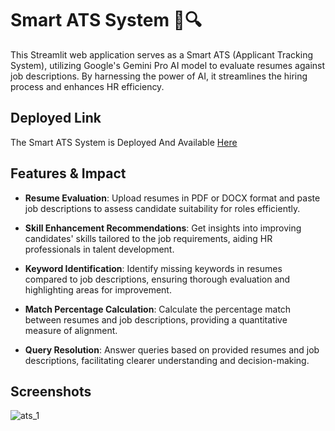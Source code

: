# Smart ATS System 💼🔍

This Streamlit web application serves as a Smart ATS (Applicant Tracking System), utilizing Google's Gemini Pro AI model to evaluate resumes against job descriptions. By harnessing the power of AI, it streamlines the hiring process and enhances HR efficiency.

## Deployed Link
The Smart ATS System is Deployed And Available [Here](https://huggingface.co/spaces/Parthiban97/ATS_Smart_System)

## Features & Impact

- **Resume Evaluation**: Upload resumes in PDF or DOCX format and paste job descriptions to assess candidate suitability for roles efficiently.

- **Skill Enhancement Recommendations**: Get insights into improving candidates' skills tailored to the job requirements, aiding HR professionals in talent development.

- **Keyword Identification**: Identify missing keywords in resumes compared to job descriptions, ensuring thorough evaluation and highlighting areas for improvement.

- **Match Percentage Calculation**: Calculate the percentage match between resumes and job descriptions, providing a quantitative measure of alignment.

- **Query Resolution**: Answer queries based on provided resumes and job descriptions, facilitating clearer understanding and decision-making.

## Screenshots

![ats_1](https://github.com/Parthiban-R-3997/Smart-ATS-System-Using-Google-Gemini/assets/26496805/eed50921-ef63-4158-9905-03bbf202d72e)



